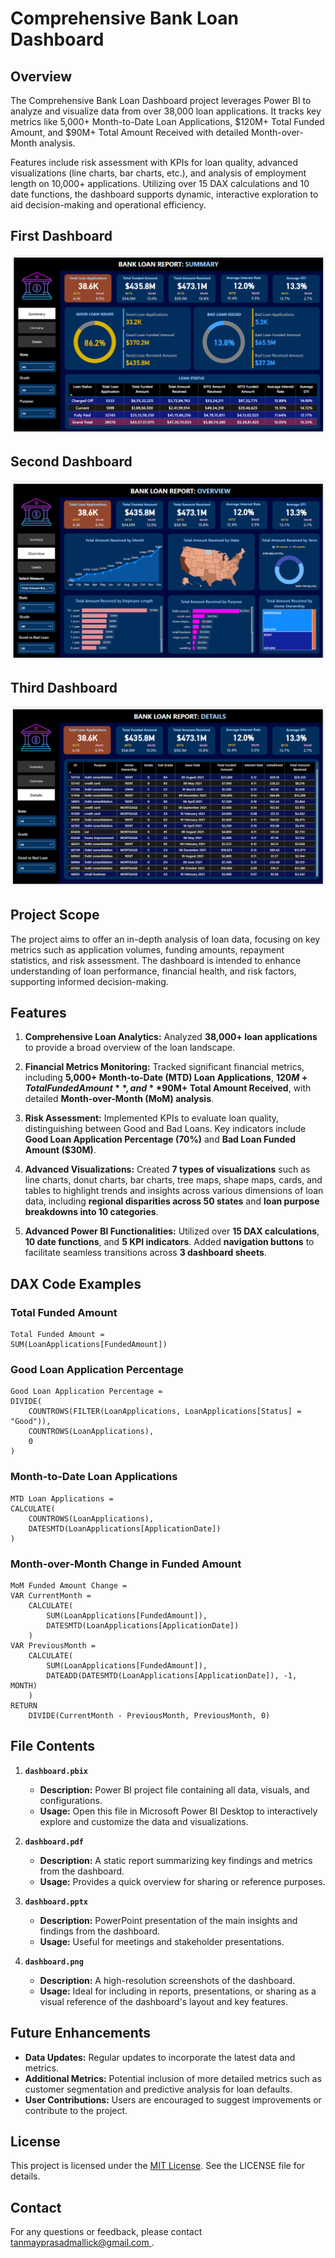 # Comprehensive Bank Loan Dashboard
## Overview
The Comprehensive Bank Loan Dashboard project leverages Power BI to analyze and visualize data from over 38,000 loan applications. It tracks key metrics like 5,000+ Month-to-Date Loan Applications, $120M+ Total Funded Amount, and $90M+ Total Amount Received with detailed Month-over-Month analysis.

Features include risk assessment with KPIs for loan quality, advanced visualizations (line charts, bar charts, etc.), and analysis of employment length on 10,000+ applications. Utilizing over 15 DAX calculations and 10 date functions, the dashboard supports dynamic, interactive exploration to aid decision-making and operational efficiency.

## First Dashboard
![](/Dashboard/dashboard.png/dashboard_1.png)
## Second Dashboard
![](/Dashboard/dashboard.png/dashboard_2.png)
## Third Dashboard
![](/Dashboard/dashboard.png/dashboard_3.png)


## Project Scope

The project aims to offer an in-depth analysis of loan data, focusing on key metrics such as application volumes, funding amounts, repayment statistics, and risk assessment. The dashboard is intended to enhance understanding of loan performance, financial health, and risk factors, supporting informed decision-making.

## Features

1. **Comprehensive Loan Analytics:**  Analyzed **38,000+ loan applications** to provide a broad overview of the loan landscape.

2. **Financial Metrics Monitoring:** Tracked significant financial metrics, including **5,000+ Month-to-Date (MTD) Loan Applications**, **$120M+ Total Funded Amount**, and **$90M+ Total Amount Received**, with detailed **Month-over-Month (MoM) analysis**.

3. **Risk Assessment:** Implemented KPIs to evaluate loan quality, distinguishing between Good and Bad Loans. Key indicators include **Good Loan Application Percentage (70%)** and **Bad Loan Funded Amount ($30M)**.

4. **Advanced Visualizations:** Created **7 types of visualizations** such as line charts, donut charts, bar charts, tree maps, shape maps, cards, and tables to highlight trends and insights across various dimensions of loan data, including **regional disparities across 50 states** and **loan purpose breakdowns into 10 categories**.

5. **Advanced Power BI Functionalities:** Utilized over **15 DAX calculations**, **10 date functions**, and **5 KPI indicators**. Added **navigation buttons** to facilitate seamless transitions across **3 dashboard sheets**.

## DAX Code Examples
### Total Funded Amount

```dax
Total Funded Amount = 
SUM(LoanApplications[FundedAmount])
```

###  Good Loan Application Percentage

```dax
Good Loan Application Percentage = 
DIVIDE(
    COUNTROWS(FILTER(LoanApplications, LoanApplications[Status] = "Good")),
    COUNTROWS(LoanApplications),
    0
)
```

###  Month-to-Date Loan Applications

```dax
MTD Loan Applications = 
CALCULATE(
    COUNTROWS(LoanApplications),
    DATESMTD(LoanApplications[ApplicationDate])
)
```

###  Month-over-Month Change in Funded Amount

```dax
MoM Funded Amount Change = 
VAR CurrentMonth = 
    CALCULATE(
        SUM(LoanApplications[FundedAmount]),
        DATESMTD(LoanApplications[ApplicationDate])
    )
VAR PreviousMonth = 
    CALCULATE(
        SUM(LoanApplications[FundedAmount]),
        DATEADD(DATESMTD(LoanApplications[ApplicationDate]), -1, MONTH)
    )
RETURN 
    DIVIDE(CurrentMonth - PreviousMonth, PreviousMonth, 0)
```

## File Contents

1. **`dashboard.pbix`**
   - **Description:** Power BI project file containing all data, visuals, and configurations.
   - **Usage:** Open this file in Microsoft Power BI Desktop to interactively explore and customize the data and visualizations.

2. **`dashboard.pdf`**
   - **Description:** A static report summarizing key findings and metrics from the dashboard.
   - **Usage:** Provides a quick overview for sharing or reference purposes.

3. **`dashboard.pptx`**
   - **Description:** PowerPoint presentation of the main insights and findings from the dashboard.
   - **Usage:** Useful for meetings and stakeholder presentations.

4. **`dashboard.png`**
   - **Description:** A high-resolution screenshots of the dashboard.
   - **Usage:** Ideal for including in reports, presentations, or sharing as a visual reference of the dashboard's layout and key features.


## Future Enhancements

- **Data Updates:** Regular updates to incorporate the latest data and metrics.
- **Additional Metrics:** Potential inclusion of more detailed metrics such as customer segmentation and predictive analysis for loan defaults.
- **User Contributions:** Users are encouraged to suggest improvements or contribute to the project.

## License

This project is licensed under the [MIT License](https://github.com/ThisIsTPM/Comprehensive-Bank-Loan-Dashboard?tab=MIT-1-ov-file). See the LICENSE file for details.

## Contact

For any questions or feedback, please contact [tanmayprasadmallick@gmail.com ](mailto:tanmayprasadmallick@gmail.com).
